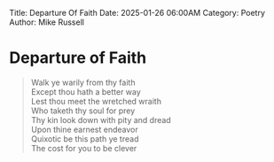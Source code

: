Title: Departure Of Faith
Date: 2025-01-26 06:00AM
Category: Poetry
Author: Mike Russell
# Departure of Faith

> Walk ye warily from thy faith<br>
Except thou hath a better way<br>
Lest thou meet the wretched wraith<br>
Who taketh thy soul for prey<br>
Thy kin look down with pity and dread<br>
Upon thine earnest endeavor<br>
Quixotic be this path ye tread<br>
The cost for you to be clever
